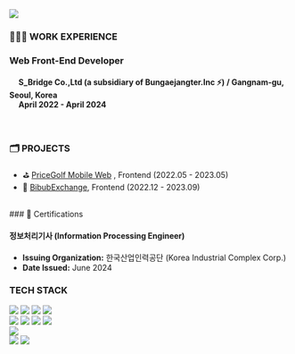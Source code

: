 <img src="https://capsule-render.vercel.app/api?type=waving&color=auto&height=280&section=header&text=Hi,%20I'm%20Hyejin✨&fontSize=90" />

### 👩🏻‍💻 WORK EXPERIENCE
<h3><b>Web Front-End Developer</b></h3>
<h4>&nbsp;&nbsp;&nbsp;&nbsp;&nbsp;S_Bridge Co.,Ltd (a subsidiary of Bungaejangter.Inc ⚡️) / Gangnam-gu, Seoul, Korea<br/>&nbsp;&nbsp;&nbsp;&nbsp;&nbsp;April 2022 - April 2024</h4>
<br/>

### 🗂️ PROJECTS
 <ul> 
  <li>⛳️ <a href="https://m.pricegolf.co.kr/" target="_blank" rel="noopener noreferrer">PriceGolf Mobile Web</a> , Frontend (2022.05 - 2023.05)</li>
  <li>🚀 <a href="https://bbexchange.notion.site/513dc5fbbd6a4a2da464e76cda23d5a7" target="_blank" rel="noopener noreferrer">BibubExchange</a>, Frontend (2022.12 - 2023.09)</li>
 </ul> 
<br/>
### 🪪 Certifications

#### 정보처리기사 (Information Processing Engineer)

- **Issuing Organization:** 한국산업인력공단 (Korea Industrial Complex Corp.)
- **Date Issued:** June 2024

### TECH STACK
<section>
<img src="https://img.shields.io/badge/React-61DAFB.svg?style=for-the-badge&logo=React&logoColor=black"/>
<img src="https://img.shields.io/badge/Next.js-000000.svg?style=for-the-badge&logo=nextdotjs&logoColor=white"/>
<img src="https://img.shields.io/badge/Git-F05032.svg?style=for-the-badge&logo=Git&logoColor=white"/>
<img src="https://img.shields.io/badge/GitHub-181717.svg?style=for-the-badge&logo=GitHub&logoColor=white"/>

</section>

<section>
<img src="https://img.shields.io/badge/TypeScript-%233178C6?style=for-the-badge&logo=TypeScript&logoColor=%23fff"/>
<img src="https://img.shields.io/badge/JavaScript-%23F7DF1E?style=for-the-badge&logo=JavaScript&logoColor=%23000"/>
<img src="https://img.shields.io/badge/Redux%20Toolkit-%23764ABC?style=for-the-badge&logo=Redux&logoColor=%23fff"/>
<img src="https://img.shields.io/badge/React%20Query-%23FF4154?style=for-the-badge&logo=ReactQuery&logoColor=%23fff"/>
</section>

<section>
<img src="https://img.shields.io/badge/Node.js-339933.svg?style=for-the-badge&logo=nodedotjs&logoColor=white"/>
<section>
<img src="https://img.shields.io/badge/SCSS-%23CC6699?style=for-the-badge&logo=Sass&logoColor=%23fff"/>
<img src="https://img.shields.io/badge/Styled%20Components-%23DB7093?style=for-the-badge&logo=styled-components&logoColor=white"/>
</section>




